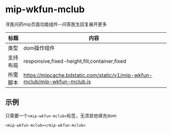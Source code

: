 # mip-wkfun-mclub

寻医问药mip页面功能组件--问答医生回复展开更多

标题|内容
----|----
类型|dom操作组件
支持布局|responsive,fixed-height,fill,container,fixed
所需脚本|https://mipcache.bdstatic.com/static/v1/mip-wkfun-mclub/mip-wkfun-mclub.js

## 示例

只需要一个`<mip-wkfun-mclub>`标签，无须其他填充dom

```
<mip-wkfun-mclub></mip-wkfun-mclub>
```
